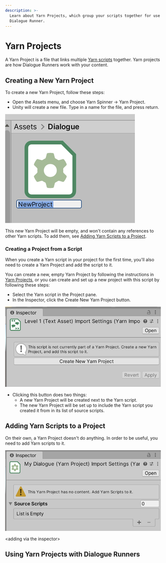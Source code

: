 ```yaml
---
description: >-
  Learn about Yarn Projects, which group your scripts together for use in a
  Dialogue Runner.
---
```


# Yarn Projects

A Yarn Project is a file that links multiple [Yarn scripts](yarn-scripts.md) together. Yarn projects are how Dialogue Runners work with your content.

## Creating a New Yarn Project

To create a new Yarn Project, follow these steps:

* Open the Assets menu, and choose Yarn Spinner -> Yarn Project.
* Unity will create a new file. Type in a name for the file, and press return.

![Creating a new Yarn script.](../../.gitbook/assets/yarn-spinner-unity-creating-yarn-project.png)

This new Yarn Project will be empty, and won't contain any references to other Yarn scripts. To add them, see [Adding Yarn Scripts to a Project](yarn-projects.md#adding-yarn-scripts-to-a-project).

### Creating a Project from a Script

When you create a Yarn script in your project for the first time, you'll also need to create a Yarn Project and add the script to it.&#x20;

You can create a new, empty Yarn Project by following the instructions in [Yarn Projects](yarn-projects.md#creating-a-new-yarn-project), or you can create and set up a new project with this script by following these steps:

* Select the Yarn script in the Project pane.
* In the Inspector, click the Create New Yarn Project button.

![The 'Create New Yarn Project' button in the Inspector.](../../.gitbook/assets/yarn-spinner-unity-create-new-project-button.png)

* Clicking this button does two things:
  * A new Yarn Project will be created next to the Yarn script.
  * The new Yarn Project will be set up to include the Yarn script you created it from in its list of source scripts.

## Adding Yarn Scripts to a Project

On their own, a Yarn Project doesn't do anything. In order to be useful, you need to add Yarn scripts to it.

![When a Yarn Project has no scripts added to it, you'll see this warning in its Inspector.](../../.gitbook/assets/yarn-spinner-unity-empty-project.png)

\<adding via the inspector>

## Using Yarn Projects with Dialogue Runners
